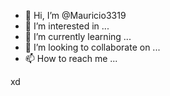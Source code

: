 - 👋 Hi, I’m @Mauricio3319
- 👀 I’m interested in ...
- 🌱 I’m currently learning ...
- 💞️ I’m looking to collaborate on ...
- 📫 How to reach me ...

<!---
Mauricio3319/Mauricio3319 is a ✨ special ✨ repository because its `README.md` (this file) appears on your GitHub profile.
You can click the Preview link to take a look at your changes.
---> xd

